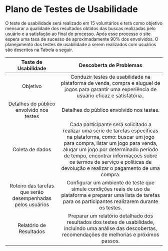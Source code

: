 # Plano de Testes de Usabilidade

 O teste de usabilidade será realizado em 15 voluntários e terá como objetivo mensurar a qualidade dos resultados obtidos das buscas realizadas pelo usuário e a satisfação ao final do processo. Após esse processo o site espera uma taxa de sucesso de aproximadamente 90% dos envolvidos. O planejamento dos testes de usabilidade a serem realizados com usuários são descritos na Tabela a seguir.

 | Teste de Usabilidade 	| Descoberta de Problemas |
 |:---:	|:---:	|
 |Objetivo| Conduzir testes de usabilidade na plataforma de venda, compra e aluguel de jogos para garantir uma experiência de usuário eficaz e satisfatória..|
 | Detalhes do público envolvido nos testes	| Detalhes do público envolvido nos testes. |
 | Coleta de dados	| Cada participante será solicitado a realizar uma série de tarefas específicas na plataforma, como: buscar um jogo para compra, listar um jogo para venda, alugar um jogo por determinado período de tempo,  encontrar informações sobre os termos de serviço e políticas de devolução e realizar o pagamento de uma compra. |
 | Roteiro das tarefas que serão desempenhadas pelos usuários	|Configurar um ambiente de teste que simule condições reais de uso da plataforma e preparar uma lista de tarefas para os participantes realizarem durante os testes.|
|Relatório de Resultados	| Preparar um relatório detalhado dos resultados dos testes de usabilidade, incluindo uma análise das descobertas, recomendações de melhorias e próximos passos. |
